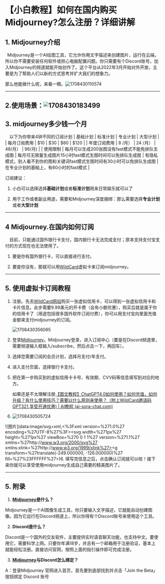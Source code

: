 # 【小白教程】如何在国内购买Midjourney?怎么注册？详细讲解

## 1\. Midjourney介绍

 Midjourney是一个AI绘图工具，它允许你用文字描述来创建图片，运行在云端，所以你不需要安装任何软件或担心电脑配置问题。你只需要有个Discord账号，加入Midjourney的频道就能开始创作了。这个平台从2022年3月开始对外开放，主要是为了帮助人们以新的方式思考并扩大我们的想象力。

那么他能做什么呢，来看一眼。![1708430110574](https://chatd.oss-us-east-1.aliyuncs.com/img2/202402202015244.jpeg)

___

## 2.使用场景：![1708430183499](https://chatd.oss-us-east-1.aliyuncs.com/img2/202402202015144.jpeg)

## 3\. midjourney多少钱一个月

  以下为你带来4钟不同的订阅计划
 | 基础计划 | 标准计划 | 专业计划 | 大型计划 |
| 每月订阅费用 | $10 | $30 | $60 | $120 |
| 年度订阅费用 | 8 /月） | 24 /月） | 48/月） | 96/月) |
| 使用限制 | 每月可以生成200张图没有fast模式不能免排队生成图 | 每月可无限量生成图片15小时fast模式生图时间可以免排队生成图 | 有隐私模式，别人看不到你的图和关键词fast模式生图时间有30小时可以免排队生成图 | 在专业计划的基础上，有60小时的fast模式 |

订阅建议：

1.  小白可以选择选择**基础计划**或者**标准计划**用来日常娱乐就可以了

2.  用于工作或者副业用途，需要和Midjourney深度捆绑：那么需要选择**专业计划**或者**大型计划**

___

## 4 Midjourney\.在国内如何订阅

  目前，只能通过国外银行卡支付，国内银行卡无法完成支付；原本支持支付宝支付的方式现在也无法使用了。

1.  要是你有国外银行卡，可以直接进行支付。

2.  要是你没有，那就可以用[WildCard](https://bewildcard.com/i/GPT321)虚拟卡来订阅midjourney。

___

## 5\. 使用虚拟卡订阅教程

1. 注册。先去[WildCard网站](https://bewildcard.com/i/GPT321)购买一张虚拟信用卡，可以得到一张虚拟信用卡和卡片信息。此步需要9.99美元的开卡费（会有小额优惠），购买后就是属于你的信用卡了（用途包括很多国外软件订阅付费），你可以用支付宝向里面充值金额来支付midjourney的订阅。

   ![1708430356065](https://chatd.oss-us-east-1.aliyuncs.com/img2/202402202015871.jpeg)

2. 登录[Midjourney](https://www.midjourney.com/home)。Midjourney登录，进入订阅中心（要是在Discord频道里，需要频道输入框输入/subscribe，然后点击一下，再回车）。

3. 选择您需要订阅的会员计划，选择月支付/年支付。

4. 进入支付页面，选择银行卡支付。

5. 把在第一步购买到的虚拟信用卡卡号、有效期、CVV码等信息填写到对应的地方。

   如果还是不太理解注册[【图文教程】ChatGPT4.0如何使用？如何充值，如何升级？有什么使用技巧？需要以什么原则来使用？（附上WildCard邀请码GPT321,享受开通优惠) | AI教程 (ai-sora-chat.com)](https://ai-sora-chat.com/#/)
6. ![1708430505724](https://chatd.oss-us-east-1.aliyuncs.com/img2/202402202015933.jpeg)

![图片](data:image/svg+xml,<%3Fxml version=%271.0%27 encoding=%27UTF-8%27%3F><svg width=%271px%27 height=%271px%27 viewBox=%270 0 1 1%27 version=%271.1%27 xmlns=%27http://www.w3.org/2000/svg%27 xmlns:xlink=%27http://www.w3.org/1999/xlink%27><title></title><g stroke=%27none%27 stroke-width=%271%27 fill=%27none%27 fill-rule=%27evenodd%27 fill-opacity=%270%27><g transform=%27translate(-249.000000, -126.000000)%27 fill=%27%23FFFFFF%27><rect x=%27249%27 y=%27126%27 width=%271%27 height=%271%27></rect></g></g></svg>)6\. 填写完信息之后，点击确认订阅就可以啦！接下来你就可以享受使用midjourney生成自己需要的精美图片了。

___

## 5\. 附录

1.  **[Midjourney](https://www.midjourney.com/home)是什么？**

Midjourney是一个AI图像生成工具，你只要输入文字描述，它就能自动创建图像。因为它运行在Discord频道上，所以你得有个Discord账号来使用这个工具。

2.  **Discord是什么？**

Discord是一个国外的交友软件，主要提供实时语音聊天功能，也支持中文。要使用它，需要科学上网。只要你年满18岁，并且有一个邮箱用于注册验证，基本上就能轻松注册。直接访问官网，按照上面的指引操作即可完成注册。

3.  **[Midjourney](https://www.midjourney.com/home)与Discord怎么绑定？**

A：登录Midjourney 官网进入首页，首先要到底部找到并点击「Join the Beta」按钮绑定 Discord 账号

